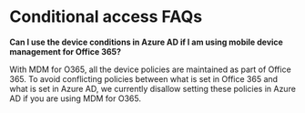 <properties
	pageTitle="Conditional access FAQs | Microsoft Azure"
	description="Frequently asked questions for conditional access "
	services="active-directory"
	documentationCenter=""
	authors="femila"
	manager="stevenpo"
	editor=""/>

<tags
	ms.service="active-directory"
	ms.workload="identity"
	ms.tgt_pltfrm="na"
	ms.devlang="na"
	ms.topic="article"
	ms.date="02/10/2016"
	ms.author="femila"/>

# Conditional access FAQs

**Can I use the device conditions in Azure AD if I am using mobile device management for Office 365?**
 
With MDM for O365, all the device policies are maintained as part of Office 365. To avoid conflicting policies between what is set in Office 365 and what is set in Azure AD, we currently disallow setting these policies in Azure AD if you are using MDM for O365.


